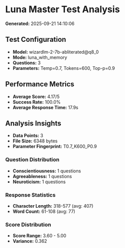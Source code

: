 # Luna Master Test Analysis

**Generated:** 2025-09-21 14:10:06

## Test Configuration
- **Model:** wizardlm-2-7b-abliterated@q8_0
- **Mode:** luna_with_memory
- **Questions:** 3
- **Parameters:** Temp=0.7, Tokens=600, Top-p=0.9

## Performance Metrics
- **Average Score:** 4.17/5
- **Success Rate:** 100.0%
- **Average Response Time:** 17.9s

## Analysis Insights
- **Data Points:** 3
- **File Size:** 6348 bytes
- **Parameter Fingerprint:** T0.7_K600_P0.9

### Question Distribution
- **Conscientiousness:** 1 questions
- **Agreeableness:** 1 questions
- **Neuroticism:** 1 questions

### Response Statistics
- **Character Length:** 318-577 (avg: 407)
- **Word Count:** 61-108 (avg: 77)

### Score Distribution
- **Score Range:** 3.60 - 5.00
- **Variance:** 0.362
